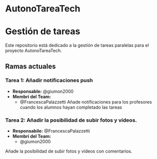 # AutonoTareaTech


# Gestión de tareas

Este repositorio está dedicado a la gestión de tareas paralelas para el proyecto AutonoTareaTech.

## Ramas actuales

### Tarea 1: Añadir notificaciones push
- **Responsable:** @giumon2000
- **Membri del Team:**
  - @FrancescaPalazzetti
Añade notificaciones para los profesores cuando los alumnos hayan completado las tareas


### Tarea 2: Añadir la posibilidad de subir fotos y vídeos.
- **Responsabile:** @FrancescaPalazzetti
- **Membri del Team:**
  - @giumon2000

Añade la posibilidad de subir fotos y vídeos con comentarios.
